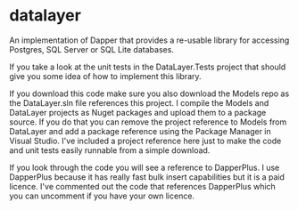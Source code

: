 # datalayer
An implementation of Dapper that provides a re-usable library for accessing Postgres, SQL Server or SQL Lite databases.

If you take a look at the unit tests in the DataLayer.Tests project that should give you some idea of how to implement this library.
  
If you download this code make sure you also download the Models repo as the DataLayer.sln file references this project. I compile the Models and DataLayer projects as Nuget packages and upload them to a package source. If you do that you can remove the project reference to Models from DataLayer and add a package reference using the Package Manager in Visual Studio. I've included a project reference here just to make the code and unit tests easily runnable from a simple download.

If you look through the code you will see a reference to DapperPlus. I use DapperPlus because it has really fast bulk insert capabilities but it is a paid licence. I've commented out the code that references DapperPlus which you can uncomment if you have your own licence.
